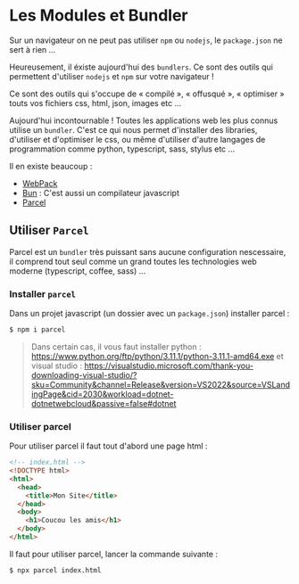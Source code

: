 # Les Modules et Bundler

Sur un navigateur on ne peut pas utiliser `npm` ou `nodejs`, le `package.json` ne sert à rien ...

Heureusement, il éxiste aujourd'hui des `bundlers`. Ce sont des outils qui permettent d'utiliser `nodejs` et `npm` sur votre navigateur !

Ce sont des outils qui s'occupe de « compilé », « offusqué », « optimiser » touts vos fichiers css, html, json, images etc ...

Aujourd'hui incontournable ! Toutes les applications web les plus connus utilise un `bundler`. C'est ce qui nous permet d'installer des libraries, d'utiliser et d'optimiser le css, ou même d'utiliser d'autre langages de programmation comme python, typescript, sass, stylus etc ...

Il en existe beaucoup :

- [WebPack](https://webpack.js.org/)
- [Bun](https://bun.sh/) : C'est aussi un compilateur javascript
- [Parcel](https://parceljs.org/)

## Utiliser `Parcel`

Parcel est un `bundler` très puissant sans aucune configuration nescessaire, il comprend tout seul comme un grand toutes les technologies web moderne (typescript, coffee, sass) ...

### Installer `parcel`

Dans un projet javascript (un dossier avec un `package.json`) installer parcel :

```bash
$ npm i parcel
```

> Dans certain cas, il vous faut installer python : https://www.python.org/ftp/python/3.11.1/python-3.11.1-amd64.exe et visual studio : https://visualstudio.microsoft.com/thank-you-downloading-visual-studio/?sku=Community&channel=Release&version=VS2022&source=VSLandingPage&cid=2030&workload=dotnet-dotnetwebcloud&passive=false#dotnet

### Utiliser parcel

Pour utiliser parcel il faut tout d'abord une page html :

```html
<!-- index.html -->
<!DOCTYPE html>
<html>
  <head>
    <title>Mon Site</title>
  </head>
  <body>
    <h1>Coucou les amis</h1>
  </body>
</html>
```

Il faut pour utiliser parcel, lancer la commande suivante :

```bash
$ npx parcel index.html
```
